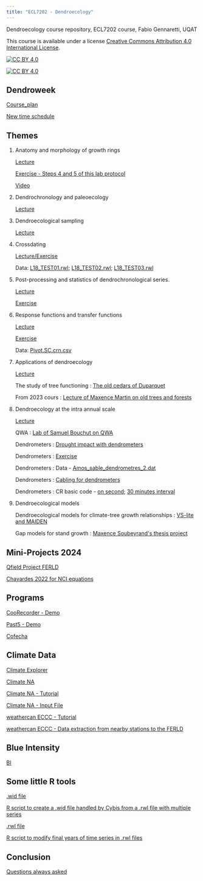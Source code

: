 ```yaml
---
title: "ECL7202 - Dendroecology"
---
```

Dendroecology course repository, 
ECL7202 course, 
Fabio Gennaretti, 
UQAT 


This course is available under a license [Creative Commons Attribution 4.0 International
License][cc-by].

[![CC BY 4.0][cc-by-shield]][cc-by]

[![CC BY 4.0][cc-by-image]][cc-by]

[cc-by]: http://creativecommons.org/licenses/by/4.0/
[cc-by-image]: https://i.creativecommons.org/l/by/4.0/88x31.png
[cc-by-shield]: https://img.shields.io/badge/License-CC%20BY%204.0-lightgrey.svg

## Dendroweek

[Course_plan](pdf/Plan_de_cours_ECL7202_DENDROECOLOGIE_E24.pdf)

[New time schedule](pdf/Dendroweek_2024-Time_schedule_3.pdf)
      
## Themes

1. Anatomy and morphology of growth rings

      [Lecture](pdf/01-Anatomy_and_morphology.pdf)

      [Exercise - Steps 4 and 5 of this lab protocol](pdf/01-Protocole_lab.pdf) 
      
      [Video](https://www.youtube.com/watch?v=aBC6BR58zT4)
      
2. Dendrochronology and paleoecology

      [Lecture](pdf/02-Dendrochronology_and_paleoecology.pdf)
      
3. Dendroecological sampling
      
      [Lecture](pdf/03-Dendroecological_sampling.pdf)
      
4. Crossdating

      [Lecture/Exercise](pdf/04-crossdating.pdf)

      Data: [L18_TEST01.rwl](data/L18_TEST01.rwl); [L18_TEST02.rwl](data/L18_TEST02.rwl); [L18_TEST03.rwl](data/L18_TEST03.rwl)

5. Post-processing and statistics of dendrochronological series.

      [Lecture](pdf/05-Post-processing_and_statistics.pdf)

      [Exercise](R-code/05R-Post-processing_and_statistics.html)

6. Response functions and transfer functions

      [Lecture](pdf/06-Response_transfer_functions.pdf)

      [Exercise](R-code/06R-Response_transfer_functions.html)
      
      Data: [Pivot.SC.crn.csv](data/Pivot.SC.crn.csv)

7. Applications of dendroecology    
      
      [Lecture](pdf/07-Applications_of_dendroecology.pdf)
      
      The study of tree functioning : [The old cedars of Duparquet](pdf/Cedres_Manon.pdf)
      
      From 2023 cours : [Lecture of Maxence Martin on old trees and forests](pdf/ECL7010_2023_Vieux_Arbres_Maxence_Martin.pdf)

8. Dendroecology at the intra annual scale    
      
      [Lecture](pdf/08-Dendroecology_at_the_intra-annual_scale.pdf)
      
      QWA : [Lab of Samuel Bouchut on QWA](pdf/PPT-Cours-dendro-Anatomie.pdf)
      
      Dendrometers : [Drought impact with dendrometers](pdf/dendrometers_Jeanny.pdf)
      
      Dendrometers : [Exercise](R-code/08R-dendrometers.html)
      
      Dendrometers : Data - [Amos_sable_dendrometres_2.dat](dendrometer/Amos_sable_dendrometres_2.dat)
      
      Dendrometers : [Cabling for dendrometers](dendrometer/NEW_dendrometer_to_data_logger.pdf)
      
      Dendrometers : CR basic code - [on second](dendrometer/My4_dendroecologyCR1000X_onsecond.CR1X); [30 minutes interval](dendrometer/My4_dendroecologyCR1000X_30min.CR1X)
      
9. Dendroecological models

      Dendroecological models for climate-tree growth relationships : [VS-lite and MAIDEN](pdf/09-Dendroecological_models.pdf)
      
      Gap models for stand growth : [Maxence Soubeyrand's thesis project](pdf/presentation_soutenance.pdf)
      
## Mini-Projects 2024

[Qfield Project FERLD](project/dendro_FERLD.zip)

[Chavardes 2022 for NCI equations](/pdf/projects/Chavardes_2022_cjfr-2022-0114_final.pdf)

<!-- 2023
*References on tree mortality*

[Reference: Cailleret et al. 2017](pdf/projects/2023/Cailleret_et_al-2017-Global_Change_Biology.pdf)

[Reference: Gessler et al. 2018](pdf/projects/2023/Gessler_et_al-2018-New_Phytologist.pdf)

*FERLD*

[Figure: Stand volumes at the FERLD](pdf/projects/2023/thumbnail_image002.png)

*Jack Pine in Silvics of North America*

https://www.srs.fs.usda.gov/pubs/misc/ag_654/volume_1/pinus/banksiana.htm
-->

<!-- 2021
Authier Nord forest experimental site: [Map](pdf/projects/Athier_nord_site.JPG); [Environmental diversity](pdf/projects/SandSWEI_PCA.jpg)
      
1. Stem analysis on jack pine (select tree with fire scar; living or death)

      [Reference: Autin et al. 2015](pdf/projects/Autin_2015.pdf)

2. Productivity assessment of boreal forest

      [Reference: Fradette et al. 2020](pdf/projects/Fradette_2020_forests-12-00059-v3.pdf)

3. Climate sensitivity of boreal trees

      [Reference: Chavardes et al. 2021](pdf/projects/Chavardes_FrontiersinPlantScience_2021.pdf)
-->

## Programs

[CooRecorder - Demo](programs/CDendro_CooRecorder_98_Install_20220130.exe)

[Past5 - Demo](programs/p5setup.exe)

[Cofecha](programs/COFECHA.EXE)

## Climate Data

[Climate Explorer](https://climexp.knmi.nl/start.cgi)

[Climate NA](https://climatena.ca/)

[Climate NA - Tutorial](https://pressbooks.bccampus.ca/climatemodellingforestadaptation/chapter/topic-3-2-the-use-of-climatena-ap-to-generate-point-and-spatial-climate-data/)

[Climate NA - Input File](data/input_test_climateNA.csv)

[weathercan ECCC - Tutorial](https://ropensci.org/blog/2018/03/06/weathercan/)

[weathercan ECCC - Data extraction from nearby stations to the FERLD](R-code/historical_weather_data_from_ECCC.R)

## Blue Intensity

[BI](https://www.cybis.se/forfun/dendro/helpcoorecorder7/bluechannel80/index.htm)

## Some little R tools

[.wid file](http://www.cybis.se/wiki/index.php?title=.wid)

[R script to create a .wid file handled by Cybis from a .rwl file with multiple series](R-code/2024_create_wid.R)

[.rwl file](http://www.cybis.se/wiki/index.php/Rwl)

[R script to modify final years of time series in .rwl files](R-code/2023_modif_last_rwl.R)

## Conclusion

[Questions always asked](pdf/Conclusion.pdf)

